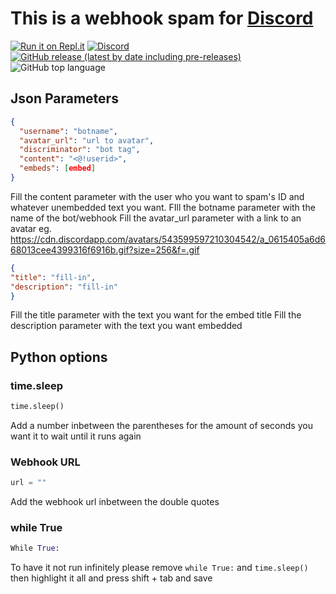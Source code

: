 # This is a webhook spam for [Discord](https://discord.com)
[![Run it on Repl.it](https://repl.it/badge/github/SynergyDev/d-webhook-spam)](https://repl.it/github/synergybest/d-webhook-spam) [![Discord](https://img.shields.io/discord/759108372447887450?color=7289DA&label=Discord&logo=discord)](https://discord.gg/dCcBFwQStT) [![GitHub release (latest by date including pre-releases)](https://img.shields.io/github/v/release/synergybest/d-webhook-spam?include_prereleases&label=Version&logo=Python&logoColor=white)](https://github.com/synergybest/d-webhook-spam/releases/latest) ![GitHub top language](https://img.shields.io/github/languages/top/synergybest/d-webhook-spam?logo=python&logoColor=white)
## Json Parameters
```json
{
  "username": "botname",
  "avatar_url": "url to avatar",
  "discriminator": "bot tag",
  "content": "<@!userid>",
  "embeds": [embed]
}
```
Fill the content parameter with the user who you want to spam's ID and whatever unembedded text you want.
FIll the botname parameter with the name of the bot/webhook
Fill the avatar_url parameter with a link to an avatar eg. https://cdn.discordapp.com/avatars/543599597210304542/a_0615405a6d668013cee4399316f6916b.gif?size=256&f=.gif
```json
{
"title": "fill-in",
"description": "fill-in" 
}
```
Fill the title parameter with the text you want for the embed title 
Fill the description parameter with the text you want embedded
## Python options
### time.sleep
```py
time.sleep()
```
Add a number inbetween the parentheses for the amount of seconds you want it to wait until it runs again
### Webhook URL
```py
url = ""
```
Add the webhook url inbetween the double quotes
### while True
```py
While True:
```
To have it not run infinitely please remove ```while True:``` and ``time.sleep()`` then highlight it all and press shift + tab and save
